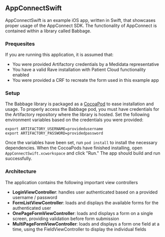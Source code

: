 ## AppConnectSwift

AppConnectSwift is an example iOS app, written in Swift, that showcases proper usage of the AppConnect SDK. The functionality of AppConnect is contained within a library called Babbage.

### Prequesites

If you are running this application, it is assumed that:

- You were provided Artifactory credentials by a Medidata representative
- You have a valid Rave installation with Patient Cloud functionality enabled
- You were provided a CRF to recreate the form used in this example app

### Setup

The Babbage library is packaged as a [CocoaPod](https://cocoapods.org/) to ease installation and usage. To properly access the Babbage pod, you must have credentials for the Artifactory repository where the library is hosted. Set the following environment variables based on the credentials you were provided:


    export ARTIFACTORY_USERNAME=providedusername
    export ARTIFACTORY_PASSWORD=providedpassword


Once the variables have been set, run `pod install` to install the necessary dependencies. When the CocoaPods have finished installing, open `AppConnectSwift.xcworkspace` and click "Run." The app should build and run successfully.

### Architecture

The application contains the following important view controllers

- **LoginViewController**: handles user authenticated based on a provided username / password
- **FormListViewController**: loads and displays the available forms for the authenticated user
- **OnePageFormViewController**: loads and displays a form on a single screen, providing validation before form submission
- **MultiPageFormViewController**: loads and displays a form one field at a time, using the FieldViewController to display the individual fields
